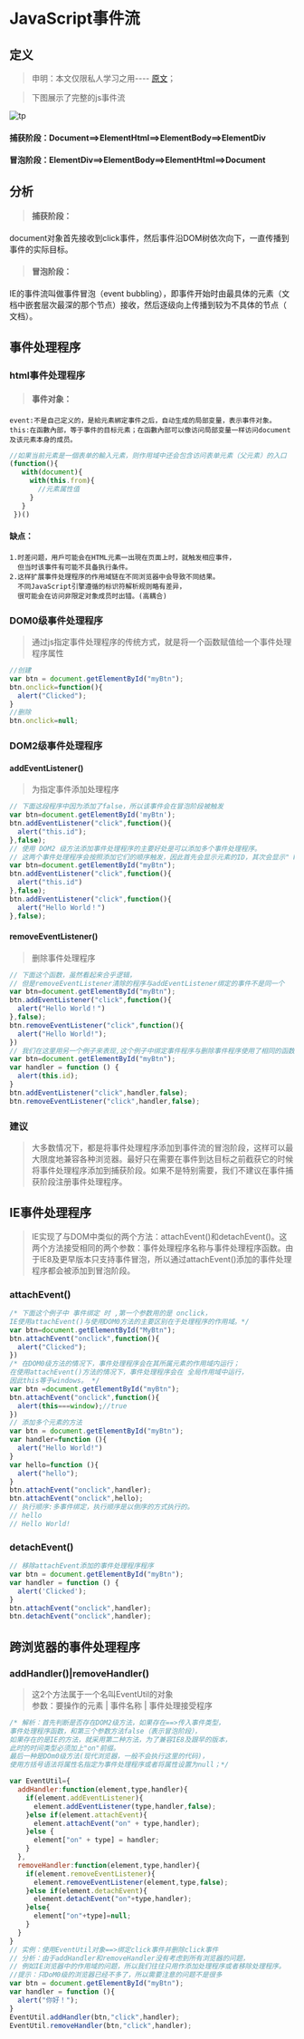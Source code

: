 # JavaScript事件流

## 定义
>申明：本文仅限私人学习之用---- [原文](http://www.cnblogs.com/blackwood/archive/2013/03/14/2959195.html)；

>下图展示了完整的js事件流

![tp](o_eventpic.jpg)

#### 捕获阶段：Document==>ElementHtml==>ElementBody==>ElementDiv
#### 冒泡阶段：ElementDiv==>ElementBody==>ElementHtml==>Document

## 分析
>#### 捕获阶段：
document对象首先接收到click事件，然后事件沿DOM树依次向下，一直传播到事件的实际目标。<br/>

>#### 冒泡阶段：
IE的事件流叫做事件冒泡（event bubbling），即事件开始时由最具体的元素（文档中嵌套层次最深的那个节点）接收，然后逐级向上传播到较为不具体的节点（ 文档）。

## 事件处理程序
### html事件处理程序
>#### 事件对象：
    event:不是自己定义的，是給元素綁定事件之后，自动生成的局部变量，表示事件对象。
    this:在函數內部，等于事件的目标元素；在函數內部可以像访问局部变量一样访问document及该元素本身的成员。
```js
//如果当前元素是一個表单的輸入元素，则作用域中还会包含访问表单元素（父元素）的入口
(function(){
   with(document){
     with(this.from){
       //元素属性值
     }
   }
 })()
```

#### 缺点：
    1.时差问题，用戶可能会在HTML元素一出現在页面上时，就触发相应事件，
      但当时该事件有可能不具备执行条件。
    2.这样扩展事件处理程序的作用域链在不同浏览器中会导致不同结果。
      不同JavaScript引擎遵循的标识符解析规则略有差异，
      很可能会在访问非限定对象成员时出错。(高耦合)

### DOM0级事件处理程序
>通过js指定事件处理程序的传统方式，就是将一个函数赋值给一个事件处理程序属性
```js
//创建
var btn = document.getElementById("myBtn");
btn.onclick=function(){
  alert("Clicked");
}
//删除
btn.onclick=null;
```

### DOM2级事件处理程序
#### addEventListener()
>为指定事件添加处理程序
```js
// 下面这段程序中因为添加了false，所以该事件会在冒泡阶段被触发
var btn=document.getElementById('myBtn');
btn.addEventListener("click",function(){
  alert("this.id");
},false);
// 使用 DOM2 级方法添加事件处理程序的主要好处是可以添加多个事件处理程序。
// 这两个事件处理程序会按照添加它们的顺序触发，因此首先会显示元素的ID，其次会显示" Hello world!" 消息。
var btn=document.getElementById("myBtn");
btn.addEventListener("click",function(){
  alert("this.id")
},false);
btn.addEventListener("click",function(){
  alert("Hello World！")
},false);
```

#### removeEventListener()
>删除事件处理程序
```js
// 下面这个函数，虽然看起来合乎逻辑，
// 但是removeEventListener清除的程序与addEventListener绑定的事件不是同一个
var btn=document.getElementById("myBtn");
btn.addEventListener("click",function(){
  alert("Hello World！")
},false);
btn.removeEventListener("click",function(){
  alert("Hello World!");
})
// 我们在这里用另一个例子来表现,这个例子中绑定事件程序与删除事件程序使用了相同的函数
var btn=document.getElementById("myBtn");
var handler = function () {
  alert(this.id);
}
btn.addEventListener("click",handler,false);
btn.removeEventListener("click",handler,false);
```

### 建议
>大多数情况下，都是将事件处理程序添加到事件流的冒泡阶段，这样可以最大限度地兼容各种浏览器。最好只在需要在事件到达目标之前截获它的时候将事件处理程序添加到捕获阶段。如果不是特别需要，我们不建议在事件捕获阶段注册事件处理程序。

## IE事件处理程序
>IE实现了与DOM中类似的两个方法：attachEvent()和detachEvent()。这两个方法接受相同的两个参数：事件处理程序名称与事件处理程序函数。由于IE8及更早版本只支持事件冒泡，所以通过attachEvent()添加的事件处理程序都会被添加到冒泡阶段。

### attachEvent()
```js
/* 下面这个例子中 事件绑定 时 ,第一个参数用的是 onclick，
IE使用attachEvent()与使用DOM0方法的主要区别在于处理程序的作用域。*/
var btn=document.getElementById("MyBtn");
btn.attachEvent("onclick",function(){
  alert("Clicked");
})
/* 在DOM0级方法的情况下，事件处理程序会在其所属元素的作用域内运行；
在使用attachEvent()方法的情况下，事件处理程序会在 全局作用域中运行，
因此this等于windows。 */
var btn =document.getElementById("myBtn");
btn.attachEvent("onclick",function(){
  alert(this===window);//true
})
// 添加多个元素的方法
var btn = document.getElementById("myBtn");
var handler=function (){
  alert("Hello World!")
}
var hello=function (){
  alert("hello");
}
btn.attachEvent("onclick",handler);
btn.attachEvent("onclick",hello);
// 执行顺序:多事件绑定，执行顺序是以倒序的方式执行的。
// hello
// Hello World!
```

### detachEvent()
```js
// 移除attachEvent添加的事件处理程序程序
var btn = document.getElementById("myBtn");
var handler = function () {
  alert('Clicked');
}
btn.attachEvent("onclick",handler);
btn.detachEvent("onclick",handler);
```

## 跨浏览器的事件处理程序

### addHandler()|removeHandler()
>这2个方法属于一个名叫EventUtil的对象<br/>
参数：要操作的元素 | 事件名称 | 事件处理接受程序

```js
/* 解析：首先判断是否存在DOM2级方法，如果存在==>传入事件类型，
事件处理程序函数，和第三个参数方法false（表示冒泡阶段），
如果存在的是IE的方法，就采用第二种方法，为了兼容IE8及跟早的版本，
此时的时间类型必须加上"on"前缀。
最后一种是DOm0级方法(现代浏览器，一般不会执行这里的代码)，
使用方括号语法将属性名指定为事件处理程序或者将属性设置为null；*/

var EventUtil={
  addHandler:function(element,type,handler){
    if(element.addEventListener){
      element.addEventListener(type,handler,false);
    }else if(element.attachEvent){
      element.attachEvent("on" + type,handler);
    }else {
      element["on" + type] = handler;
    }
  },
  removeHandler:function(element,type,handler){
    if(element.removeEventListener){
      element.removeEventListener(element,type,false);
    }else if(element.detachEvent){
      element.detachEvent("on"+type,handler);
    }else{
      element["on"+type]=null;
    }
  }
}
// 实例：使用EventUtil对象==>绑定click事件并删除click事件
// 分析：由于addHandler和removeHandler没有考虑到所有浏览器的问题，
// 例如IE浏览器中的作用域的问题，所以我们往往只用作添加处理程序或者移除处理程序。
//提示：只DoM0级的浏览器已经不多了，所以需要注意的问题不是很多
var btn = document.getElementById("myBtn");
var handler = function (){
  alert("你好！");
}
EventUtil.addHandler(btn,"click",handler);
EventUtil.removeHandler(btn,"click",handler);
```